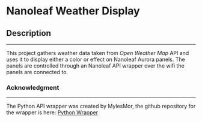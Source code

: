 # Nanoleaf Weather Display

## Description
---
This project gathers weather data taken from *Open Weather Map* API and uses it to display either a color or effect on Nanoleaf Aurora panels. The panels are controlled through an Nanoleaf API wrapper over the wifi the panels are connected to.



### Acknowledgment
---
The Python API wrapper was created by MylesMor, the github repository for the wrapper is here: [Python Wrapper](https://github.com/MylesMor/nanoleafapi)


